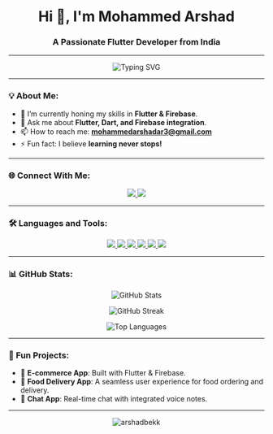 <h1 align="center">Hi 👋, I'm Mohammed Arshad</h1>
<h3 align="center">A Passionate Flutter Developer from India</h3>

---

<p align="center">
  <img src="https://readme-typing-svg.herokuapp.com?font=Roboto&color=%2336BCF7&size=25&center=true&vCenter=true&lines=Flutter+Developer+%7C+UI+Designer;Open+to+Collaborations+and+Projects;Lifelong+Learner+%F0%9F%8C%8E" alt="Typing SVG" />
</p>

---

### 💡 About Me:
- 🌱 I’m currently honing my skills in **Flutter & Firebase**.
- 💬 Ask me about **Flutter, Dart, and Firebase integration**.
- 📫 How to reach me: **mohammedarshadar3@gmail.com**
- ⚡ Fun fact: I believe **learning never stops!**

---

### 🌐 Connect With Me:
<p align="center">
  <a href="https://linkedin.com/in/www.linkedin.com/in/mohammed-arshad-628854231" target="_blank">
    <img src="https://img.shields.io/badge/-LinkedIn-%230077B5?style=for-the-badge&logo=linkedin&logoColor=white" />
  </a>
  <a href="https://instagram.com/ar.xhad" target="_blank">
    <img src="https://img.shields.io/badge/-Instagram-%23E4405F?style=for-the-badge&logo=instagram&logoColor=white" />
  </a>
</p>

---

### 🛠️ Languages and Tools:
<p align="center">
  <a href="https://flutter.dev" target="_blank">
    <img src="https://img.shields.io/badge/Flutter-%2302569B.svg?style=for-the-badge&logo=Flutter&logoColor=white" />
  </a>
  <a href="https://dart.dev" target="_blank">
    <img src="https://img.shields.io/badge/Dart-%230175C2.svg?style=for-the-badge&logo=Dart&logoColor=white" />
  </a>
  <a href="https://firebase.google.com" target="_blank">
    <img src="https://img.shields.io/badge/Firebase-%23039BE5.svg?style=for-the-badge&logo=firebase" />
  </a>
  <a href="https://figma.com" target="_blank">
    <img src="https://img.shields.io/badge/Figma-%23F24E1E.svg?style=for-the-badge&logo=figma&logoColor=white" />
  </a>
  <a href="https://getbootstrap.com" target="_blank">
    <img src="https://img.shields.io/badge/Bootstrap-%23563D7C.svg?style=for-the-badge&logo=bootstrap&logoColor=white" />
  </a>
  <a href="https://java.com" target="_blank">
    <img src="https://img.shields.io/badge/Java-%23ED8B00.svg?style=for-the-badge&logo=java&logoColor=white" />
  </a>
</p>

---

### 📊 GitHub Stats:
<p align="center">
  <img src="https://github-readme-stats.vercel.app/api?username=arshadbekk&show_icons=true&theme=radical" alt="GitHub Stats" />
</p>
<p align="center">
  <img src="https://github-readme-streak-stats.herokuapp.com/?user=arshadbekk&theme=radical" alt="GitHub Streak" />
</p>
<p align="center">
  <img src="https://github-readme-stats.vercel.app/api/top-langs/?username=arshadbekk&layout=compact&theme=radical" alt="Top Languages" />
</p>

---

### 🚀 Fun Projects:
- 🛒 **E-commerce App**: Built with Flutter & Firebase.
- 🍔 **Food Delivery App**: A seamless user experience for food ordering and delivery.
- 📱 **Chat App**: Real-time chat with integrated voice notes.

---

<p align="center"> 
  <img src="https://komarev.com/ghpvc/?username=arshadbekk&label=Profile%20views&color=0e75b6&style=flat" alt="arshadbekk" /> 
</p>

